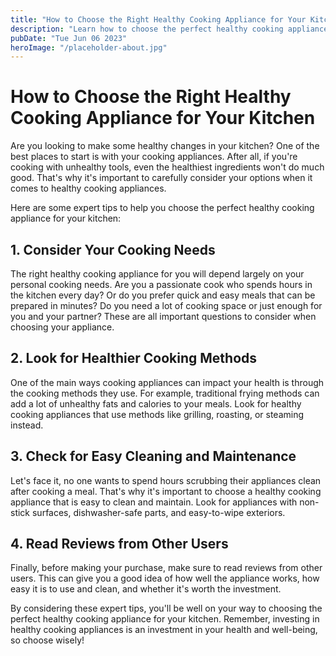 ```yaml
---
title: "How to Choose the Right Healthy Cooking Appliance for Your Kitchen"
description: "Learn how to choose the perfect healthy cooking appliance for your kitchen with our expert tips."
pubDate: "Tue Jun 06 2023"
heroImage: "/placeholder-about.jpg"
---
```


# How to Choose the Right Healthy Cooking Appliance for Your Kitchen

Are you looking to make some healthy changes in your kitchen? One of the best places to start is with your cooking appliances. After all, if you&#39;re cooking with unhealthy tools, even the healthiest ingredients won&#39;t do much good. That&#39;s why it&#39;s important to carefully consider your options when it comes to healthy cooking appliances.

Here are some expert tips to help you choose the perfect healthy cooking appliance for your kitchen:

## 1. Consider Your Cooking Needs

The right healthy cooking appliance for you will depend largely on your personal cooking needs. Are you a passionate cook who spends hours in the kitchen every day? Or do you prefer quick and easy meals that can be prepared in minutes? Do you need a lot of cooking space or just enough for you and your partner? These are all important questions to consider when choosing your appliance.

## 2. Look for Healthier Cooking Methods

One of the main ways cooking appliances can impact your health is through the cooking methods they use. For example, traditional frying methods can add a lot of unhealthy fats and calories to your meals. Look for healthy cooking appliances that use methods like grilling, roasting, or steaming instead.

## 3. Check for Easy Cleaning and Maintenance

Let&#39;s face it, no one wants to spend hours scrubbing their appliances clean after cooking a meal. That&#39;s why it&#39;s important to choose a healthy cooking appliance that is easy to clean and maintain. Look for appliances with non-stick surfaces, dishwasher-safe parts, and easy-to-wipe exteriors.

## 4. Read Reviews from Other Users

Finally, before making your purchase, make sure to read reviews from other users. This can give you a good idea of how well the appliance works, how easy it is to use and clean, and whether it&#39;s worth the investment.

By considering these expert tips, you&#39;ll be well on your way to choosing the perfect healthy cooking appliance for your kitchen. Remember, investing in healthy cooking appliances is an investment in your health and well-being, so choose wisely!